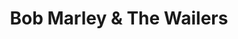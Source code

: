 ---
title: "Bob Marley & The Wailers"
summary: "Jamaican reggae band fronted by but initially formed as vocal group, with & , then adding the rhythm section of . In 1974, after Peter Tosh and Bunny Wailer departures, producer renamed the group Bob Marley & The Wailers and marketed it as a rock band . After Bob Marley's death in 1981, The Wailers continue to record with some artists like , , or . Some members of The Wailers formed in 1989."
image: "bob-marley-the-wailers.jpg"
apple_music_artist_url: "https://music.apple.com/gb/artist/bob-marley-the-wailers/3174628"
wikipedia_url: "none"
---